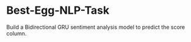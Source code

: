 # Best-Egg-NLP-Task
Build a Bidirectional GRU sentiment analysis model to predict the score column.
